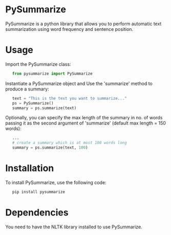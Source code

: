 # PySummarize
PySummarize is a python library that allows you to perform automatic text summarization using word frequency and sentence position.

# Usage
Import the PySummarize class:
```python
   from pysummarize import PySummarize
```
Instantiate a PySummarize object and Use the 'summarize' method to produce a summary:  
```python
   text = "This is the text you want to summarize..."
   ps = PySummarize() 
   summary = ps.summarize(text) 
```
Optionally, you can specify the max length of the summary in no. of words passing it as the second argument of 'summarize' (default max length = 150 words): 
```python
   ...
   # create a summary which is at most 100 words long  
   summary = ps.summarize(text, 100) 
```


# Installation
To install PySummarize, use the following code:
```python
   pip install pysummarize
```
# Dependencies
You need to have the NLTK library installed to use PySummarize.

